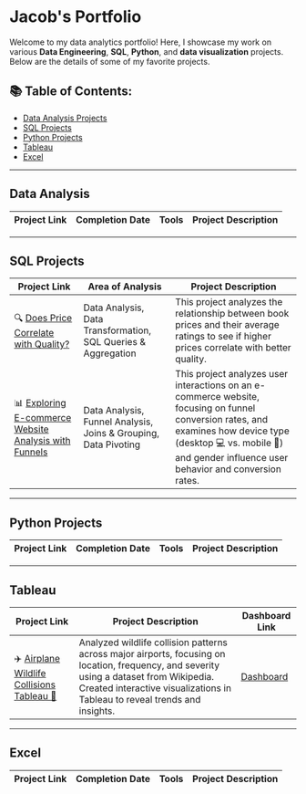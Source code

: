 # Jacob's Portfolio

Welcome to my data analytics portfolio! Here, I showcase my work on various **Data Engineering**, **SQL**, **Python**, and **data visualization** projects. Below are the details of some of my favorite projects.

## 📚 Table of Contents:
- [Data Analysis Projects](#data-analytics)
- [SQL Projects](#sql-projects)
- [Python Projects](#python-projects)
- [Tableau](#tableau)
- [Excel](#excel)

---

## Data Analysis

| Project Link | Completion Date | Tools | Project Description | 
| --- | --- | --- | --- |


---

## SQL Projects

| Project Link | Area of Analysis | Project Description | 
| --- | --- | --- |
| 🔍 [Does Price Correlate with Quality?](https://github.com/JacobV2001/DS_Books_SQL_Analysis) | Data Analysis, Data Transformation, SQL Queries & Aggregation | This project analyzes the relationship between book prices and their average ratings to see if higher prices correlate with better quality. |
| 📊 [Exploring E-commerce Website Analysis with Funnels](https://github.com/JacobV2001/E-Commerse_-SQL_Analysis/tree/main) | Data Analysis, Funnel Analysis, Joins & Grouping, Data Pivoting | This project analyzes user interactions on an e-commerce website, focusing on funnel conversion rates, and examines how device type (desktop 💻 vs. mobile 📱) and gender influence user behavior and conversion rates. |


---

## Python Projects

| Project Link | Completion Date | Tools | Project Description | 
| --- | --- | --- | --- |


---

## Tableau

| Project Link | Project Description | Dashboard Link | 
| --- | --- | --- |
| ✈️ [Airplane Wildlife Collisions Tableau 🦅](https://github.com/your-github-link) | Analyzed wildlife collision patterns across major airports, focusing on location, frequency, and severity using a dataset from Wikipedia. Created interactive visualizations in Tableau to reveal trends and insights. | [Dashboard](https://public.tableau.com/app/profile/your-tableau-profile/viz/WildlifeAirplaneCollisions/Dashboard1) |



---

## Excel

| Project Link | Completion Date | Tools | Project Description | 
| --- | --- | --- | --- |


